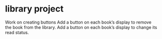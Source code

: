 # library project
<!-- Next: work on changing console.log to return for the prototype function that reports the book information -->
<!-- work on addBookToLibrary function -->
<!-- work on showLibrary() function, it works so far... -->
<!-- work on looping through array -->
Work on creating buttons
    Add a button on each book’s display to remove the book from the library.
    Add a button on each book’s display to change its read status.
<!-- work on adding more books -->